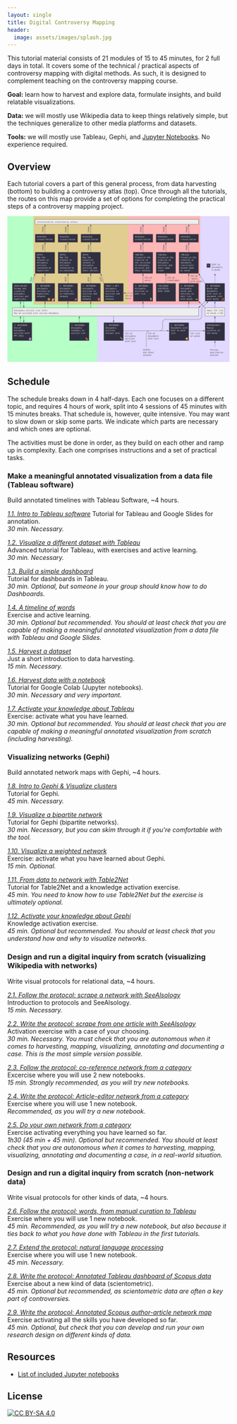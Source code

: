 ```yaml
---
layout: single
title: Digital Controversy Mapping
header:
  image: assets/images/splash.jpg
---
```


This tutorial material consists of 21 modules of 15 to 45 minutes, for 2 full days in total. It covers some of the technical / practical aspects of controversy mapping with digital methods. As such, it is designed to complement teaching on the controversy mapping course.

**Goal:** learn how to harvest and explore data, formulate insights, and build relatable visualizations.

**Data:** we will mostly use Wikipedia data to keep things relatively simple, but the techniques generalize to other media platforms and datasets.

**Tools:** we will mostly use Tableau, Gephi, and [Jupyter Notebooks](nb/). No experience required.

## Overview

Each tutorial covers a part of this general process, from data harvesting (bottom) to building a controversy atlas (top). Once through all the tutorials, the routes on this map provide a set of options for completing the practical steps of a controversy mapping project.

[![Digital methods map](assets/images/All.jpg)](assets/images/All.jpg)

## Schedule

The schedule breaks down in 4 half-days. Each one focuses on a different topic, and requires 4 hours of work, split into 4 sessions of 45 minutes with 15 minutes breaks. That schedule is, however, quite intensive. You may want to slow down or skip some parts. We indicate which parts are necessary and which ones are optional.

The activities must be done in order, as they build on each other and ramp up in complexity. Each one comprises instructions and a set of practical tasks.

### Make a meaningful annotated visualization from a data file (Tableau software)

Build annotated timelines with Tableau Software, ~4 hours.

*[1.1. Intro to Tableau software](1.1/)*
<nr>Tutorial for Tableau and Google Slides for annotation.
<br>*30 min. Necessary.*

*[1.2. Visualize a different dataset with Tableau](1.2/)*
<br>Advanced tutorial for Tableau, with exercises and active learning.
<br>*30 min. Necessary.*

*[1.3. Build a simple dashboard](1.3/)*
<br>Tutorial for dashboards in Tableau.
<br>*30 min. Optional, but someone in your group should know how to do Dashboards.*

*[1.4. A timeline of words](1.4/)*
<br>Exercise and active learning.
<br>*30 min. Optional but recommended. You should at least check that you are capable of making a meaningful annotated visualization from a data file with Tableau and Google Slides.*

*[1.5. Harvest a dataset](1.5/)*
<br>Just a short introduction to data harvesting.
<br>*15 min. Necessary.*

*[1.6. Harvest data with a notebook](1.6/)*
<br>Tutorial for Google Colab (Jupyter notebooks).
<br>*30 min. Necessary and very important.*

*[1.7. Activate your knowledge about Tableau](1.7/)*
<br>Exercise: activate what you have learned.
<br>*30 min. Optional but recommended. You should at least check that you are capable of making a meaningful annotated visualization from scratch (including harvesting).*


### Visualizing networks (Gephi)

Build annotated network maps with Gephi, ~4 hours.

*[1.8. Intro to Gephi & Visualize clusters](1.8/)*
<br>Tutorial for Gephi.
<br>*45 min. Necessary.*

*[1.9. Visualize a bipartite network](1.9/)*
<br>Tutorial for Gephi (bipartite networks).
<br>*30 min. Necessary, but you can skim through it if you're comfortable with the tool.*

*[1.10. Visualize a weighted network](1.10/)*
<br>Exercise: activate what you have learned about Gephi.
<br>*15 min. Optional.*

*[1.11. From data to network with Table2Net](1.11/)*
<br>Tutorial for Table2Net and a knowledge activation exercise.
<br>*45 min. You need to know how to use Table2Net but the exercise is ultimately optional.*

*[1.12. Activate your knowledge about Gephi](1.12/)*
<br>Knowledge activation exercise.
<br>*45 min. Optional but recommended. You should at least check that you understand how and why to visualize networks.*

### Design and run a digital inquiry from scratch (visualizing Wikipedia with networks)

Write visual protocols for relational data, ~4 hours.

*[2.1. Follow the protocol: scrape a network with SeeAlsology](2.1/)*
<br>Introduction to protocols and SeeAlsology.
<br>*15 min. Necessary.*

*[2.2. Write the protocol: scrape from one article with SeeAlsology](2.2/)*
<br>Activation exercise with a case of your choosing.
<br>*30 min. Necessary. You must check that you are autonomous when it comes to harvesting, mapping, visualizing, annotating and documenting a case. This is the most simple version possible.*

*[2.3. Follow the protocol: co-reference network from a category](2.3/)*
<br>Excercise where you will use 2 new notebooks.
<br>*15 min. Strongly recommended, as you will try new notebooks.*

*[2.4. Write the protocol: Article-editor network from a category](2.4/)*
<br>Exercise where you will use 1 new notebook.
<br>*Recommended, as you will try a new notebook.*

*[2.5. Do your own network from a category](2.5/)*
<br>Exercise activating everything you have learned so far.
<br>*1h30 (45 min + 45 min). Optional but recommended. You should at least check that you are autonomous when it comes to harvesting, mapping, visualizing, annotating and documenting a case, in a real-world situation.*

### Design and run a digital inquiry from scratch (non-network data)

Write visual protocols for other kinds of data, ~4 hours.

*[2.6. Follow the protocol: words, from manual curation to Tableau](2.6/)*
<br>Exercise where you will use 1 new notebook.
<br>*45 min. Recommended, as you will try a new notebook, but also because it ties back to what you have done with Tableau in the first tutorials.*

*[2.7. Extend the protocol: natural language processing](2.7/)*
<br>Exercise where you will use 1 new notebook.
<br>*45 min. Necessary.*

*[2.8. Write the protocol: Annotated Tableau dashboard of Scopus data](2.8/)*
<br>Exercise about a new kind of data (scientometric).
<br>*45 min. Optional but recommended, as scientometric data are often a key part of controversies.*

*[2.9. Write the protocol: Annotated Scopus author-article network map](2.9/)*
<br>Exercise activating all the skills you have developed so far.
<br>*45 min. Optional, but check that you can develop and run your own research design on different kinds of data.*

## Resources
* [List of included Jupyter notebooks](nb/)

## License
[![CC BY-SA 4.0][cc-by-sa-image]][cc-by-sa]

[cc-by-sa]: http://creativecommons.org/licenses/by-sa/4.0/
[cc-by-sa-image]: https://licensebuttons.net/l/by-sa/4.0/88x31.png